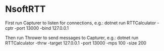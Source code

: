 # NsoftRTT

First run Capturer to listen for connections, e.g.:
dotnet run RTTCalculator -cptr -port 13000 -bind 127.0.0.1

Then run Thrower to send messages to Capturer, e.g.:
dotnet run RTTCalculator -thrw -target 127.0.0.1 -port 13000 -mps 100 -size 200
